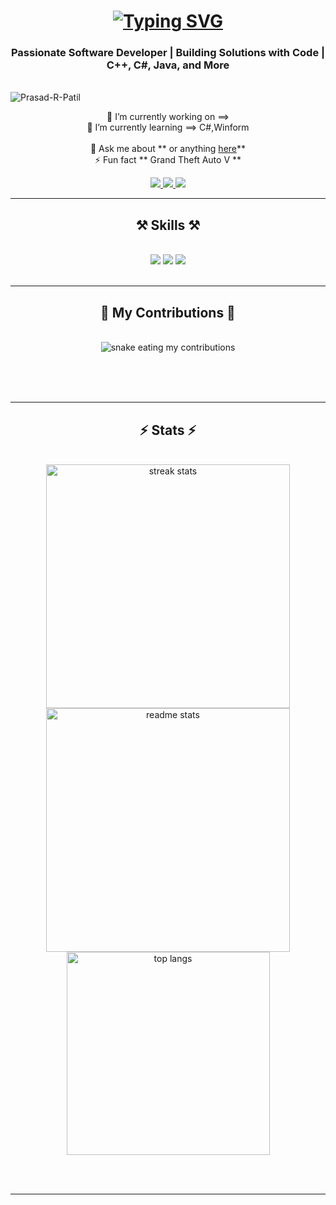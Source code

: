 

<h1 align="center">
    <!-- <img src="https://readme-typing-svg.herokuapp.com/?font=Righteous&size=35&center=true&vCenter=true&width=500&height=70&duration=4000&lines=💫 +About +Me+ :-;+Hi, +My +Name +Is +Prasad +Patil;" /> -->
    <a href="https://git.io/typing-svg"><img src="https://readme-typing-svg.demolab.com?font=Righteous&size=35&duration=4000&pause=1000&random=false&width=500&height=70&lines=%F0%9F%92%AB++About+Me+%3A-;Hi%2C+My+Name+Is+Prasad+Patil" alt="Typing SVG" /></a>
</h1>

<h3 align="center">Passionate Software Developer | Building Solutions with Code | C++, C#, Java, and More</h3>

<br/>

<img align="center" src="https://komarev.com/ghpvc/?username=Prasad-R-Patil&label=Profile%20views&color=0e75b6&style=flat" alt="Prasad-R-Patil"  />


<div align="center">
 
 🔭 I’m currently working on ==>
 <br/>
 🌱 I’m currently learning ==>   C#,Winform    
 <br/>
💬 Ask me about **  or anything [here](      )**
<br/>
⚡ Fun fact ** Grand Theft Auto V **
<br/>
 </div>
 
<div align="center"> 
  <a href="mailto:prasadpatil24212@gmail.com">
    <img src="https://img.shields.io/badge/Gmail-333333?style=for-the-badge&logo=gmail&logoColor=red" />
  </a>
  <a href="https://www.linkedin.com/in/prasad-patil-678032202/" target="_blank">
    <img src="https://img.shields.io/badge/LinkedIn-0077B5?style=for-the-badge&logo=linkedin&logoColor=white" target="_blank" />
  </a>
   <a href="https://instagram.com/prasad_.2128" target="_blank">
    <img src="https://img.shields.io/badge/Instagram-%23E4405F.svg?logo=Instagram&logoColor=white" target="_blank" />
   </a>
</div>

 <hr/>
 
<h2 align="center">⚒️ Skills ⚒️</h2>
<br/>
<div align="center">
    <img src="https://skillicons.dev/icons?i=html,css" />
    <img src="https://skillicons.dev/icons?i=vscode,git" />
    <img src="https://skillicons.dev/icons?i=c,cpp,java,mysql" /><br>
</div>

<br/>
<hr/>

<div align="center">
  <h2>🐍 My Contributions 🐍</h2>
  <br>
  <img alt="snake eating my contributions" src="https://github.com/Pj2121jp/Pj2121jp/github-user-contribution.svg" />
  
  <br/><br/><br/>
</div>

<hr/>

<h2 align="center">⚡ Stats ⚡</h2>
<br>
<div align=center>
  <img width=390 src="https://github-readme-streak-stats-salesp07.vercel.app/?user=Prasad-R-Patil&count_private=true&theme=react&border_radius=10" alt="streak stats"/>
  <img width=390 src="https://github-readme-stats-salesp07.vercel.app/api?username=Prasad-R-Patil&count_private=true&show_icons=true&theme=react&rank_icon=github&border_radius=10" alt="readme stats" />
  <br/>
  <img width=325 align="center" src="https://github-readme-stats-salesp07.vercel.app/api/top-langs/?username=Prasad-R-Patil&hide=HTML&langs_count=8&layout=compact&theme=react&border_radius=10&size_weight=0.5&count_weight=0.5&exclude_repo=github-readme-stats" alt=" top langs" />
</div>

<br/><br/>

<hr/>

<br/>
